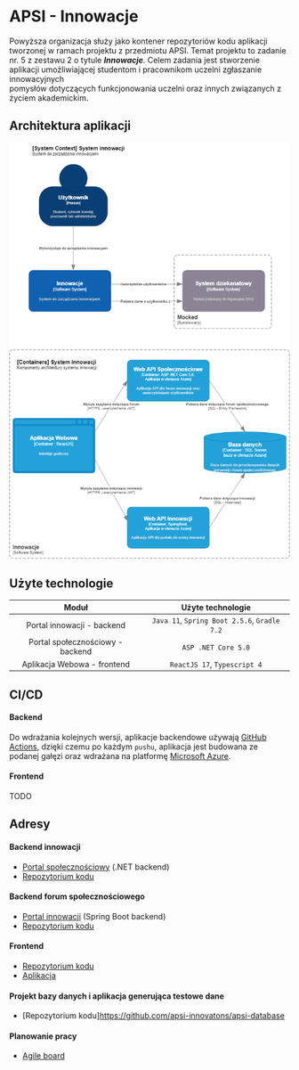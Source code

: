 # APSI - Innowacje
Powyższa organizacja służy jako kontener repozytoriów kodu aplikacji tworzonej w ramach projektu z przedmiotu APSI. Temat projektu to zadanie nr. 5 z zestawu 2 o tytule ***Innowacje***. Celem zadania jest stworzenie	aplikacji umożliwiającej	studentom	i	pracownikom	uczelni	zgłaszanie	innowacyjnych	
pomysłów	dotyczących	funkcjonowania	uczelni	oraz	innych	związanych	z	życiem	akademickim.

## Architektura aplikacji
<p align="center">
  <img src="images/apsi-innovations.drawio.png" />
</p>

## Użyte technologie
| Moduł                                | Użyte technologie | 
| :-------------:                      |    :----:         |          
| Portal innowacji - backend           | `Java 11`, `Spring Boot 2.5.6`, `Gradle 7.2`      | 
| Portal społecznościowy - backend     | `ASP .NET Core 5.0`                               | 
| Aplikacja Webowa - frontend          | `ReactJS 17`, `Typescript 4`                           | 

## CI/CD
#### Backend
Do wdrażania kolejnych wersji, aplikacje backendowe używają [GitHub Actions](https://github.com/features/actions), dzięki czemu po każdym `pushu`, aplikacja jest budowana ze podanej gałęzi oraz wdrażana na platformę [Microsoft Azure](https://azure.microsoft.com/pl-pl/).
#### Frontend
TODO

## Adresy 
#### Backend innowacji
* [Portal społecznościowy](https://apsi-backend-dotnet.azurewebsites.net/swagger/index.html) (.NET backend)
* [Repozytorium kodu](https://github.com/apsi-innovatons/apsi-backend-dotnet)
#### Backend forum społecznościowego
* [Portal innowacji](https://apsi-backend-java.azurewebsites.net/swagger-ui.html) (Spring Boot backend)
* [Repozytorium kodu](https://github.com/apsi-innovatons/apsi-backend-java)
#### Frontend 
* [Repozytorium kodu](https://github.com/radziminski/apsi-innowacje-frontend/tree/dev)
* [Aplikacja](https://apsi-innowacje-dev.vercel.app/login)
#### Projekt bazy danych i aplikacja generująca testowe dane
* [Repozytorium kodu]https://github.com/apsi-innovatons/apsi-database
#### Planowanie pracy
* [Agile board](https://linear.app/innowacje/team/INN/board)

